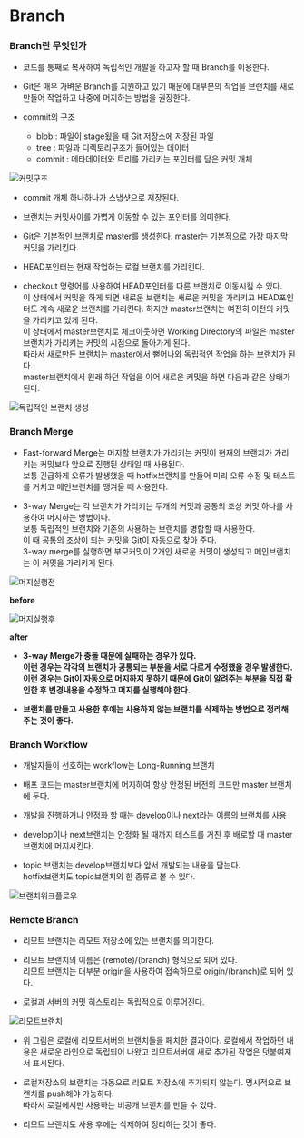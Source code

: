 Branch
======

### Branch란 무엇인가

-	코드를 통째로 복사하여 독립적인 개발을 하고자 할 때 Branch를 이용한다.

-	Git은 매우 가벼운 Branch를 지원하고 있기 때문에 대부분의 작업을 브랜치를 새로 만들어 작업하고 나중에 머지하는 방법을 권장한다.

-	commit의 구조

	-	blob : 파일이 stage됬을 때 Git 저장소에 저장된 파일
	-	tree : 파일과 디렉토리구조가 들어있는 데이터
	-	commit : 메타데이터와 트리를 가리키는 포인터를 담은 커밋 개체

![커밋구조](commit.png)

-	commit 개체 하나하나가 스냅샷으로 저장된다.

-	브랜치는 커밋사이를 가볍게 이동할 수 있는 포인터를 의미한다.

-	Git은 기본적인 브랜치로 master를 생성한다. master는 기본적으로 가장 마지막 커밋을 가리킨다.

-	HEAD포인터는 현재 작업하는 로컬 브랜치를 가리킨다.

-	checkout 명령어를 사용하여 HEAD포인터를 다른 브랜치로 이동시킬 수 있다.  
	이 상태에서 커밋을 하게 되면 새로운 브랜치는 새로운 커밋을 가리키고 HEAD포인터도 계속 새로운 브랜치를 가리킨다. 하지만 master브랜치는 여전히 이전의 커밋을 가리키고 있게 된다.  
	이 상태에서 master브랜치로 체크아웃하면 Working Directory의 파일은 master 브랜치가 가리키는 커밋의 시점으로 돌아가게 된다.  
	따라서 새로만든 브랜치는 master에서 뻗어나와 독립적인 작업을 하는 브랜치가 된다.  
	master브랜치에서 원래 하던 작업을 이어 새로운 커밋을 하면 다음과 같은 상태가 된다.

![독립적인 브랜치 생성](newbranch.png)

### Branch Merge

-	Fast-forward Merge는 머지할 브랜치가 가리키는 커밋이 현재의 브랜치가 가리키는 커밋보다 앞으로 진행된 상태일 때 사용된다.  
	보통 긴급하게 오류가 발생했을 때 hotfix브랜치를 만들어 미리 오류 수정 및 테스트를 거치고 메인브랜치를 땡겨올 때 사용한다.

-	3-way Merge는 각 브랜치가 가리키는 두개의 커밋과 공통의 조상 커밋 하나를 사용하여 머지하는 방법이다.  
	보통 독립적인 브랜치와 기존의 사용하는 브랜치를 병합할 때 사용한다.  
	이 때 공통의 조상이 되는 커밋을 Git이 자동으로 찾아 준다.  
	3-way merge를 실행하면 부모커밋이 2개인 새로운 커밋이 생성되고 메인브랜치는 이 커밋을 가리키게 된다.

![머지실행전](3waymerge_before.png)

**before**

![머지실행후](3waymerge_after.png)

**after**

-	**3-way Merge가 충돌 때문에 실패하는 경우가 있다.  
	이런 경우는 각각의 브랜치가 공통되는 부분을 서로 다르게 수정했을 경우 발생한다.  
	이런 경우는 Git이 자동으로 머지하지 못하기 때문에 Git이 알려주는 부분을 직접 확인한 후 변경내용을 수정하고 머지를 실행해야 한다.**

-	**브랜치를 만들고 사용한 후에는 사용하지 않는 브랜치를 삭제하는 방법으로 정리해주는 것이 좋다.**

### Branch Workflow

-	개발자들이 선호하는 workflow는 Long-Running 브랜치

-	배포 코드는 master브랜치에 머지하여 항상 안정된 버전의 코드만 master 브랜치에 둔다.

-	개발을 진행하거나 안정화 할 때는 develop이나 next라는 이름의 브랜치를 사용

-	develop이나 next브랜치는 안정화 될 때까지 테스트를 거친 후 배로할 때 master 브랜치에 머지시킨다.

-	topic 브랜치는 develop브랜치보다 앞서 개발되는 내용을 담는다.  
	hotfix브랜치도 topic브랜치의 한 종류로 볼 수 있다.

![브랜치워크플로우](branchworkflow.png)

### Remote Branch

-	리모트 브랜치는 리모트 저장소에 있는 브랜치를 의미한다.

-	리모트 브랜치의 이름은 (remote)/(branch) 형식으로 되어 있다.  
	리모트 브랜치는 대부분 origin을 사용하여 접속하므로 origin/(branch)로 되어 있다.

-	로컬과 서버의 커밋 히스토리는 독립적으로 이루어진다.

![리모트브랜치](remotebranch.png)

-	위 그림은 로컬에 리모트서버의 브랜치들을 페치한 결과이다. 로컬에서 작업하던 내용은 새로운 라인으로 독립되어 나왔고 리모트서버에 새로 추가된 작업은 덧붙여져서 표시된다.

-	로컬저장소의 브랜치는 자동으로 리모트 저장소에 추가되지 않는다. 명시적으로 브랜치를 push해야 가능하다.  
	따라서 로컬에서만 사용하는 비공개 브랜치를 만들 수 있다.

-	리모트 브랜치도 사용 후에는 삭제하여 정리하는 것이 좋다.
